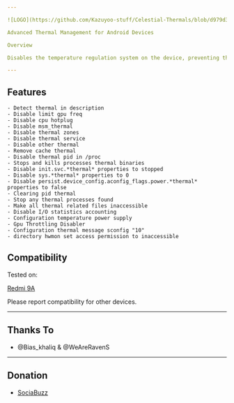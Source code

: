 ```yaml
---

![LOGO](https://github.com/Kazuyoo-stuff/Celestial-Thermals/blob/d979d3c611efced8568897111801cd470506b127/logo.jpg)

Advanced Thermal Management for Android Devices

Overview

Disables the temperature regulation system on the device, preventing the device from reducing performance due to overheating.

---
```


## Features

```
- Detect thermal in description
- Disable limit gpu freq
- Disable cpu hotplug
- Disable msm_thermal
- Disable thermal zones
- Disable thermal service
- Disable other thermal
- Remove cache thermal
- Disable thermal pid in /proc
- Stops and kills processes thermal binaries
- Disable init.svc.*thermal* properties to stopped
- Disable sys.*thermal* properties to 0
- Disable persist.device_config.aconfig_flags.power.*thermal* properties to false 
- Clearing pid thermal
- Stop any thermal processes found
- Make all thermal related files inaccessible
- Disable I/O statistics accounting
- Configuration temperature power supply
- Gpu Throttling Disabler
- Configuration thermal message sconfig "10"
- directory hwmon set access permission to inaccessible
```

## Compatibility

Tested on:

[Redmi 9A](https://m.gsmarena.com/xiaomi_redmi_9a-10279.php)


Please report compatibility for other devices.

---

## Thanks To

- @Bias_khaliq & @WeAreRavenS

---

## Donation

- [SociaBuzz](https://sociabuzz.com/dikyganteng_/tribe)
